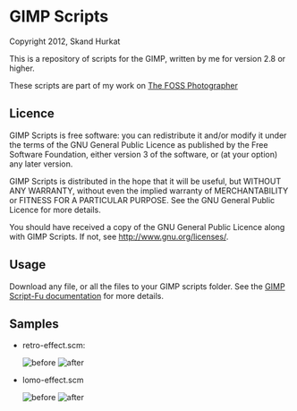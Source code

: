 # GIMP Scripts #

Copyright 2012, Skand Hurkat

This is a repository of scripts for the GIMP, written by me for version 2.8 or higher.

These scripts are part of my work on [The FOSS
Photographer](http://fossphotographer.blogspot.com)

## Licence ##

GIMP Scripts is free software: you can redistribute it and/or modify it
under the terms of the GNU General Public Licence as published by the Free
Software Foundation, either version 3 of the software, or (at your option)
any later version.

GIMP Scripts is distributed in the hope that it will be useful, but WITHOUT
ANY WARRANTY, without even the implied warranty of MERCHANTABILITY or
FITNESS FOR A PARTICULAR PURPOSE. See the GNU General Public Licence for
more details.

You should have received a copy of the GNU General Public Licence along
with GIMP Scripts. If not, see <http://www.gnu.org/licenses/>.

## Usage ##

Download any file, or all the files to your GIMP scripts folder. See the
[GIMP Script-Fu
documentation](http://docs.gimp.org/en/install-script-fu.html) for more
details.

## Samples ##

*   retro-effect.scm:

    ![before](https://lh6.googleusercontent.com/-PcHUrBe8S9A/T6Jq5fda1NI/AAAAAAAAQ88/VCrCCdvWSHc/s288/P1050434-1.jpg)
    ![after](https://lh5.googleusercontent.com/-MuC1X-8-3LE/T0Ms-XcI4SI/AAAAAAAAPfE/op2OM-_Z3JU/s288/P1050434-retro.jpg)

*   lomo-effect.scm

    ![before](https://lh5.googleusercontent.com/-Ti5QJ26jets/T1Wyl7ls8RI/AAAAAAAAPl8/AVzHIOjvK7Y/s288/IMG100.jpg)
    ![after](https://lh4.googleusercontent.com/-ASVIrewc5hk/T1WylqWwMLI/AAAAAAAAPlw/1XxKoLdhFNc/s288/IMG100_lomo.jpg)
